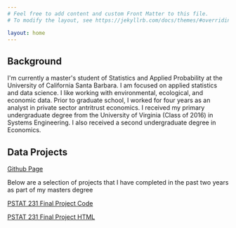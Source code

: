 ```yaml
---
# Feel free to add content and custom Front Matter to this file.
# To modify the layout, see https://jekyllrb.com/docs/themes/#overriding-theme-defaults

layout: home
---
```


<h2>Background</h2>

<p> I'm currently a master's student of Statistics and Applied Probability at the University of California Santa Barbara. I am focused on applied statistics and data science. I like working with environmental, ecological, and economic data. Prior to graduate school, I worked for four years as an analyst in private sector antritrust economics. I received my primary undergraduate degree from the University of Virginia (Class of 2016) in Systems Engineering. I also received a second undergraduate degree in Economics.  </p>

<h2>Data Projects</h2>

<a href="https://github.com/leoncw/">Github Page</a>

<p> Below are a selection of projects that I have completed in the past two years as part of my masters degree </p>

<a href="https://github.com/leoncw/PSTAT231_Final">PSTAT 231 Final Project Code</a>

<a href="https://leoncw.github.io/PSTAT231_Final/Final_Project_html_Broderick_Weinberg.html">PSTAT 231 Final Project HTML</a>

